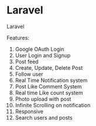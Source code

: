 # Laravel
Laravel

Features: 
1. Google OAuth Login
2. User Login and Signup
3. Post feed
4. Create, Update, Delete Post
5. Follow user
6. Real Time Notification system
7. Post Like Comment System
8. Real time Like count system
9. Photo upload with post
10. Infinite Scrolling on notification
11. Responsive
12. Search users and posts
